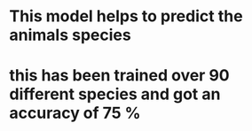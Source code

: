 # This model helps to predict the animals species 
# this has been trained over 90 different species  and got an accuracy of 75 %
